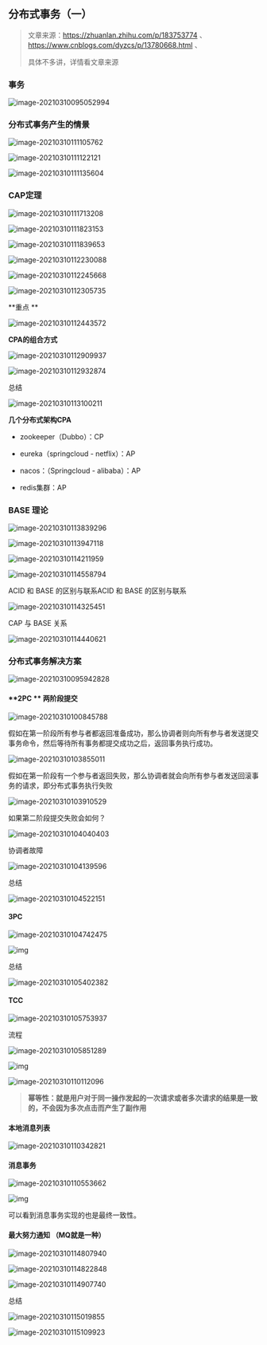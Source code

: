 

## 分布式事务（一）

> 文章来源：https://zhuanlan.zhihu.com/p/183753774   、https://www.cnblogs.com/dyzcs/p/13780668.html  、 
>
> 具体不多讲，详情看文章来源



### 事务

![image-20210310095052994](https://xuemingde.com/pages/image/others/image-20210310095052994.png)



### 分布式事务产生的情景

![image-20210310111105762](https://xuemingde.com/pages/image/others/image-20210310111105762.png)

![image-20210310111122121](https://xuemingde.com/pages/image/others/image-20210310111122121.png)

![image-20210310111135604](https://xuemingde.com/pages/image/others/image-20210310111135604.png)

### CAP定理

![image-20210310111713208](https://xuemingde.com/pages/image/others/image-20210310111713208.png)

![image-20210310111823153](https://xuemingde.com/pages/image/others/image-20210310111823153.png)

![image-20210310111839653](https://xuemingde.com/pages/image/others/image-20210310111839653.png)

![image-20210310112230088](https://xuemingde.com/pages/image/others/image-20210310112230088.png)

![image-20210310112245668](https://xuemingde.com/pages/image/others/image-20210310112245668.png)

![image-20210310112305735](https://xuemingde.com/pages/image/others/image-20210310112305735.png)

**重点 **

![image-20210310112443572](https://xuemingde.com/pages/image/others/image-20210310112443572.png)

**CPA的组合方式**

![image-20210310112909937](https://xuemingde.com/pages/image/others/image-20210310112909937.png)

![image-20210310112932874](https://xuemingde.com/pages/image/others/image-20210310112932874.png)



总结

![image-20210310113100211](https://xuemingde.com/pages/image/others/image-20210310113100211.png)

**几个分布式架构CPA**

* zookeeper（Dubbo）：CP

* eureka（springcloud  - netflix）：AP

* nacos：（Springcloud  - alibaba）：AP

* redis集群：AP

### BASE 理论

![image-20210310113839296](https://xuemingde.com/pages/image/others/image-20210310113839296.png)

![image-20210310113947118](https://xuemingde.com/pages/image/others/image-20210310113947118.png)

![image-20210310114211959](https://xuemingde.com/pages/image/others/image-20210310114211959.png)

![image-20210310114558794](https://xuemingde.com/pages/image/others/image-20210310114558794.png)

ACID 和 BASE 的区别与联系ACID 和 BASE 的区别与联系

![image-20210310114325451](https://xuemingde.com/pages/image/others/image-20210310114325451.png)

CAP 与 BASE 关系

![image-20210310114440621](https://xuemingde.com/pages/image/others/image-20210310114440621.png)



### 分布式事务解决方案

![image-20210310095942828](https://xuemingde.com/pages/image/others/image-20210310095942828.png)



####  **2PC **  两阶段提交

![image-20210310100845788](https://xuemingde.com/pages/image/others/image-20210310100845788.png)



假如在第一阶段所有参与者都返回准备成功，那么协调者则向所有参与者发送提交事务命令，然后等待所有事务都提交成功之后，返回事务执行成功。

![image-20210310103855011](https://xuemingde.com/pages/image/others/image-20210310103855011.png)



假如在第一阶段有一个参与者返回失败，那么协调者就会向所有参与者发送回滚事务的请求，即分布式事务执行失败

![image-20210310103910529](https://xuemingde.com/pages/image/others/image-20210310103910529.png)

如果第二阶段提交失败会如何？

![image-20210310104040403](https://xuemingde.com/pages/image/others/image-20210310104040403.png)

协调者故障

![image-20210310104139596](https://xuemingde.com/pages/image/others/image-20210310104139596.png)

总结

![image-20210310104522151](https://xuemingde.com/pages/image/others/image-20210310104522151.png)

#### 3PC

![image-20210310104742475](https://xuemingde.com/pages/image/others/image-20210310104742475.png)

![img](https://xuemingde.com/pages/image/others/v2-885daf4ba34102d6e1047b0b67910652_r.jpg)



总结

![image-20210310105402382](https://xuemingde.com/pages/image/others/image-20210310105402382.png)



#### TCC

![image-20210310105753937](https://xuemingde.com/pages/image/others/image-20210310105753937.png)

流程

![image-20210310105851289](https://xuemingde.com/pages/image/others/image-20210310105851289.png)

![img](https://xuemingde.com/pages/image/others/v2-90179fa933c0a389ffa6ac04e244a58f_720w.jpg)

![image-20210310110112096](https://xuemingde.com/pages/image/others/image-20210310110112096.png)

> **幂等性：就是用户对于同一操作发起的一次请求或者多次请求的结果是一致的，不会因为多次点击而产生了副作用**



#### 本地消息列表

![image-20210310110342821](https://xuemingde.com/pages/image/others/image-20210310110342821.png)



#### 消息事务

![image-20210310110553662](https://xuemingde.com/pages/image/others/image-20210310110553662.png)

![img](https://xuemingde.com/pages/image/others/v2-72ba7bed684e855606c44ddda185987d_720w.jpg)

可以看到消息事务实现的也是最终一致性。

#### 最大努力通知 （MQ就是一种）

![image-20210310114807940](https://xuemingde.com/pages/image/others/image-20210310114807940.png)

![image-20210310114822848](https://xuemingde.com/pages/image/others/image-20210310114822848.png)

![image-20210310114907740](https://xuemingde.com/pages/image/others/image-20210310114907740.png)



总结

![image-20210310115019855](https://xuemingde.com/pages/image/others/image-20210310115019855.png)



![image-20210310115109923](https://xuemingde.com/pages/image/others/image-20210310115109923.png)